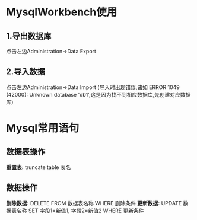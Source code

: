 # MysqlWorkbench使用

## 1.导出数据库
点击左边Administration->Data Export

## 2.导入数据
点击左边Administration->Data Import
(导入时出现错误,诸如 ERROR 1049 (42000): Unknown database 'db1',这是因为找不到相应数据库,先创建对应数据库)

# Mysql常用语句
## 数据表操作
**重置表:** truncate table 表名

## 数据操作
**删除数据:** DELETE FROM 数据表名称 WHERE 删除条件
**更新数据:** UPDATE 数据表名称 SET 字段1=新值1, 字段2=新值2 WHERE 更新条件